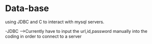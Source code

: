 # Data-base
using JDBC and C to interact with mysql servers.

-JDBC
-->Currently have to input the url,id,password manually into the coding in order to connect to a server
